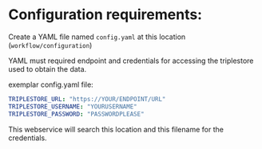 # Configuration requirements:

Create a YAML file named `config.yaml` at this location (`workflow/configuration`)

YAML must required endpoint and credentials for accessing the triplestore used to obtain the data. 

exemplar config.yaml file:

```yaml
TRIPLESTORE_URL: "https://YOUR/ENDPOINT/URL"
TRIPLESTORE_USERNAME: "YOURUSERNAME"
TRIPLESTORE_PASSWORD: "PASSWORDPLEASE"
```

This webservice will search this location and this filename for the credentials.